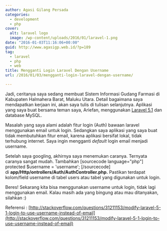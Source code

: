 ```yaml
---
author: Agasi Gilang Persada
categories:
  - development
  - php
cover:
  alt: laravel logo
  image: /wp-content/uploads/2016/01/laravel-1.png
date: "2016-01-03T11:16:06+00:00"
guid: http://www.agasigp.web.id/?p=189
tag:
  - laravel
  - php
  - web
title: Mengganti Login Laravel Dengan Username
url: /2016/01/03/mengganti-login-laravel-dengan-username/

---
```

Jadi, ceritanya saya sedang membuat Sistem Informasi Gudang Farmasi di Kabupaten Halmahera Barat, Maluku Utara. Detail bagaimana saya mendapatkan kerjaan ini, akan saya tulis di tulisan selanjutnya. Aplikasi yang saya buat bersama teman saya, Ariefan, menggunakan [Laravel 5.1](/2014/11/07/mainan-baru-bernama-laravel/) dan database MySQL.

Masalah yang saya alami adalah fitur login (Auth) bawaan laravel menggunakan email untuk login. Sedangkan saya aplikasi yang saya buat tidak membutuhkan fitur email, karena aplikasi bersifat lokal, tidak terhubung internet. Saya ingin mengganti _default_ login email menjadi username.

Setelah saya googling, akhirnya saya menemukan caranya. Ternyata caranya sangat mudah. Tambahkan \[sourcecode language="php"\]
protected $username = 'username';
\[/sourcecode\] di **app/Http/ontrollers/Auth/AuthController.php.** Pastikan terdapat kolom/field username di tabel users atau tabel yang digunakan untuk login.

Beres! Sekarang kita bisa menggunakan username untuk login, tidak lagi menggunakan email. Kalau masih ada yang bingung atau mau ditanyakan, silahkan :)

Referensi : [http://stackoverflow.com/questions/31211153/modify-laravel-5-1-login-to-use-username-instead-of-email](http://stackoverflow.com/questions/31211153/modify-laravel-5-1-login-to-use-username-instead-of-email)
